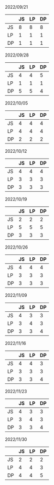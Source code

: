 2022/09/21

|    | JS | LP | DP |
|----|----|----|----|
| JS | 8  | 8  | 8  |
| LP | 1  | 1  | 1  |
| DP | 1  | 1  | 1  |


2022/09/28

|    | JS | LP | DP |
|----|----|----|----|
| JS | 4  | 4  | 5  |
| LP | 1  | 1  | 1  |
| DP | 5  | 5  | 4  |


2022/10/05

|    | JS | LP | DP |
|----|----|----|----|
| JS | 4  | 4  | 4  |
| LP | 4  | 4  | 4  |
| DP | 2  | 2  | 2  |


2022/10/12

|    | JS | LP | DP |
|----|----|----|----|
| JS | 4  | 4  | 4  |
| LP | 3  | 3  | 3  |
| DP | 3  | 3  | 3  |


2022/10/19

|    | JS | LP | DP |
|----|----|----|----|
| JS | 2  | 2  | 2  |
| LP | 5  | 5  | 5  |
| DP | 3  | 3  | 3  |


2022/10/26

|    | JS | LP | DP |
|----|----|----|----|
| JS | 4  | 4  | 4  |
| LP | 3  | 3  | 3  |
| DP | 3  | 3  | 3  |


2022/11/09

|    | JS | LP | DP |
|----|----|----|----|
| JS | 4  | 3  | 3  |
| LP | 3  | 4  | 3  |
| DP | 3  | 3  | 4  |


2022/11/16

|    | JS | LP | DP |
|----|----|----|----|
| JS | 4  | 4  | 3  |
| LP | 3  | 3  | 3  |
| DP | 3  | 3  | 4  |

2022/11/23

|    | JS | LP | DP |
|----|----|----|----|
| JS | 4  | 3  | 3  |
| LP | 3  | 4  | 3  |
| DP | 3  | 3  | 4  |

2022/11/30

|    | JS | LP | DP |
|----|----|----|----|
| JS | 2  | 2  | 2  |
| LP | 4  | 4  | 3  |
| DP | 4  | 4  | 5  |
